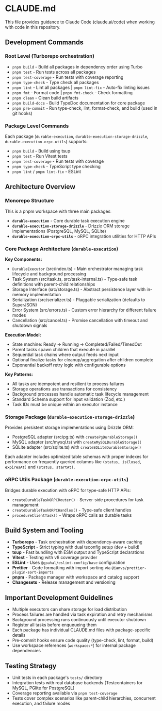 # CLAUDE.md

This file provides guidance to Claude Code (claude.ai/code) when working with code in this repository.

## Development Commands

### Root Level (Turborepo orchestration)

- `pnpm build` - Build all packages in dependency order using Turbo
- `pnpm test` - Run tests across all packages
- `pnpm test-coverage` - Run tests with coverage reporting
- `pnpm type-check` - Type check all packages
- `pnpm lint` - Lint all packages | `pnpm lint-fix` - Auto-fix linting issues
- `pnpm fmt` - Format code | `pnpm fmt-check` - Check formatting
- `pnpm clean` - Clean build artifacts
- `pnpm build-docs` - Build TypeDoc documentation for core package
- `pnpm pre-commit` - Run type-check, lint, format-check, and build (used in git hooks)

### Package Level Commands

Each package (`durable-execution`, `durable-execution-storage-drizzle`, `durable-execution-orpc-utils`) supports:

- `pnpm build` - Build using tsup
- `pnpm test` - Run Vitest tests
- `pnpm test-coverage` - Run tests with coverage
- `pnpm type-check` - TypeScript type checking
- `pnpm lint` / `pnpm lint-fix` - ESLint

## Architecture Overview

### Monorepo Structure

This is a pnpm workspace with three main packages:

- **`durable-execution`** - Core durable task execution engine
- **`durable-execution-storage-drizzle`** - Drizzle ORM storage implementations (PostgreSQL, MySQL, SQLite)
- **`durable-execution-orpc-utils`** - oRPC integration utilities for HTTP APIs

### Core Package Architecture (`durable-execution`)

**Key Components:**

- `DurableExecutor` (src/index.ts) - Main orchestrator managing task lifecycle and background processing
- Task System (src/task.ts, src/task-internal.ts) - Type-safe task definitions with parent-child relationships
- Storage Interface (src/storage.ts) - Abstract persistence layer with in-memory implementation
- Serialization (src/serializer.ts) - Pluggable serialization (defaults to SuperJSON)
- Error System (src/errors.ts) - Custom error hierarchy for different failure modes
- Cancellation (src/cancel.ts) - Promise cancellation with timeout and shutdown signals

**Execution Model:**

- State machine: Ready → Running → Completed/Failed/TimedOut
- Parent tasks spawn children that execute in parallel
- Sequential task chains where output feeds next input
- Optional finalize tasks for cleanup/aggregation after children complete
- Exponential backoff retry logic with configurable options

**Key Patterns:**

- All tasks are idempotent and resilient to process failures
- Storage operations use transactions for consistency
- Background processes handle automatic task lifecycle management
- Standard Schema support for input validation (Zod, etc.)
- Task IDs must be unique within an executor instance

### Storage Package (`durable-execution-storage-drizzle`)

Provides persistent storage implementations using Drizzle ORM:

- PostgreSQL adapter (src/pg.ts) with `createPgDurableStorage()`
- MySQL adapter (src/mysql.ts) with `createMySQLDurableStorage()`
- SQLite adapter (src/sqlite.ts) with `createSQLiteDurableStorage()`

Each adapter includes optimized table schemas with proper indexes for performance on frequently queried columns like `(status, isClosed, expiresAt)` and `(status, startAt)`.

### oRPC Utils Package (`durable-execution-orpc-utils`)

Bridges durable execution with oRPC for type-safe HTTP APIs:

- `createDurableTaskORPCRouter()` - Server-side procedures for task management
- `createDurableTaskORPCHandles()` - Type-safe client handles
- `procedureClientTask()` - Wraps oRPC calls as durable tasks

## Build System and Tooling

- **Turborepo** - Task orchestration with dependency-aware caching
- **TypeScript** - Strict typing with dual tsconfig setup (dev + build)
- **tsup** - Fast bundling with ESM output and TypeScript declarations
- **Vitest** - Testing with v8 coverage provider
- **ESLint** - Uses `@gpahal/eslint-config/base` configuration
- **Prettier** - Code formatting with import sorting via `@ianvs/prettier-plugin-sort-imports`
- **pnpm** - Package manager with workspace and catalog support
- **Changesets** - Release management and versioning

## Important Development Guidelines

- Multiple executors can share storage for load distribution
- Process failures are handled via task expiration and retry mechanisms
- Background processing runs continuously until executor shutdown
- Register all tasks before enqueueing them
- Each package has individual CLAUDE.md files with package-specific details
- Pre-commit hooks ensure code quality (type-check, lint, format, build)
- Use workspace references (`workspace:*`) for internal package dependencies

## Testing Strategy

- Unit tests in each package's `tests/` directory
- Integration tests with real database backends (Testcontainers for MySQL, PGlite for PostgreSQL)
- Coverage reporting available via `pnpm test-coverage`
- Tests cover complex scenarios like parent-child hierarchies, concurrent execution, and failure modes
